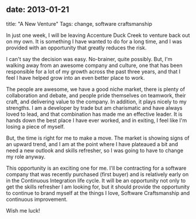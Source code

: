 date: 2013-01-21
---
title: "A New Venture"
Tags: change, software craftsmanship

<!-- Published: false   for a preview / draft -->
<!-- uncomment this for pages (more of groups) -->
<!-- Type: page -->
<!-- Slug: permalink -->

In just one week, I will be leaving Accenture Duck Creek to venture back out on my own. It is something I have wanted to do for a long time, and I was provided with an opportunity that greatly reduces the risk.

I can't say the decision was easy. No-brainer, quite possibly. But, I'm walking away from an awesome company and culture, one that has been responsible for a lot of my growth across the past three years, and that I feel I have helped grow into an even better place to work.

The people are awesome, we have a good niche market, there is plenty of collaboration and debate, and people pride themselves on teamwork, their craft, and delivering value to the company. In addition, it plays nicely to my strengths. I am a developer by trade but am charismatic and have always loved to lead, and that combination has made me an effective leader. It is hands down the best place I have ever worked, and in exiting, I feel like I'm losing a piece of myself. 

But, the time is right for me to make a move. The market is showing signs of an upward trend, and I am at the point where I have plateaued a bit and need a new outlook and skills refresher, so I was going to have to change my role anyway. 

This opportunity is an exciting one for me. I'll be contracting for a software company that was recently purchased (first buyer) and is relatively early on in the Continuous Integration life cycle. It will be an opportunity not only to get the skills refresher I am looking for, but it should provide the opportunity to continue to brand myself at the things I love, Software Craftsmanship and continuous improvement.

Wish me luck!
